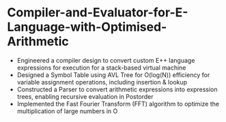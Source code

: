 # Compiler-and-Evaluator-for-E-Language-with-Optimised-Arithmetic
- Engineered a compiler design to convert custom E++ language expressions for execution for a stack-based virtual machine
- Designed a Symbol Table using AVL Tree for O(log(N)) efficiency for variable assignment operations, including insertion & lookup
- Constructed a Parser to convert arithmetic expressions into expression trees, enabling recursive evaluation in Postorder
- Implemented the Fast Fourier Transform (FFT) algorithm to optimize the multiplication of large numbers in O
